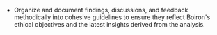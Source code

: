 - Organize and document findings, discussions, and feedback methodically into cohesive guidelines to ensure they reflect Boiron's ethical objectives and the latest insights derived from the analysis.